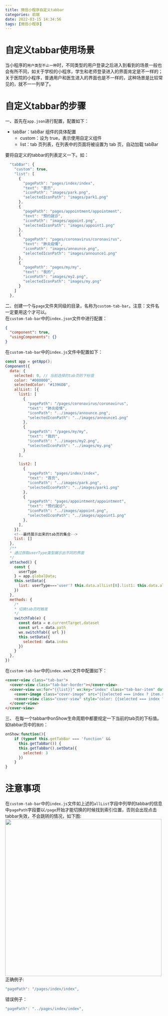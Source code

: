 ```yaml
---
title: 微信小程序自定义tabbar
categories: 前端
date: 2022-03-15 14:34:56
tags: [微信小程序]
---
```

<script type="text/javascript" src="/js/bai.js"></script>

# 自定义tabbar使用场景
当小程序的`用户类型不止一种`时，不同类型的用户登录之后进入到看到的场景一般也会有所不同，如关于学校的小程序，学生和老师登录进入的界面肯定是不一样的；关于医院的小程序，普通用户和医生进入的界面也是不一样的，这种场景是比较常见的，就不一一列举了。
<!-- more -->
# 自定义tabbar的步骤
一、首先在`app.json`进行配置，配置如下：
- tabBar：tabBar 组件的具体配置
    - custom：设为 true，表示使用自定义组件
    - list：tab 页列表，在列表中的页面将被设置为 tab 页，自动加载 tabBar

要将自定义的tabbar的列表定义一下。如：  
```js
  "tabBar": {
    "custom": true,
    "list": [
      {
        "pagePath": "pages/index/index",
        "text": "首页",
        "iconPath": "images/park.png",
        "selectedIconPath": "images/park1.png"
      },
      {
        "pagePath": "pages/appointment/appointment",
        "text": "预约就诊",
        "iconPath": "images/appoint.png",
        "selectedIconPath": "images/appoint1.png"
      },
      {
        "pagePath": "pages/coronavirus/coronavirus",
        "text": "肺炎疫情",
        "iconPath": "images/announce.png",
        "selectedIconPath": "images/announce1.png"
      },
      {
        "pagePath": "pages/my/my",
        "text": "我的",
        "iconPath": "images/my2.png",
        "selectedIconPath": "images/my.png"
      }
    ]
  },
```


二、创建一个与`page`文件夹同级的目录，名称为`custom-tab-bar`。注意：文件名一定要用这个才可以。  
在`custom-tab-bar`中的`index.json`文件中进行配置：   
```json
{
  "component": true,
  "usingComponents": {}
}
```
在`custom-tab-bar`中的`index.js`文件中配置如下：
```js
const app = getApp();
Component({
  data: {
    selected: 0, // 当前选择的tab页的下标值
    color: "#000000",
    selectedColor: "#1396DB",
    allList: [{
      list1: [
        {
          "pagePath": "/pages/coronavirus/coronavirus",
          "text": "肺炎疫情",
          "iconPath": "../images/announce.png",
          "selectedIconPath": "../images/announce1.png"
        },
        {
          "pagePath": "/pages/my/my",
          "text": "我的",
          "iconPath": "../images/my2.png",
          "selectedIconPath": "../images/my.png"
        }
      ],

      list2: [
        {
          "pagePath": "pages/index/index",
          "text": "首页",
          "iconPath": "../images/park.png",
          "selectedIconPath": "../images/park1.png"
        },
        {
          "pagePath": "pages/appointment/appointment",
          "text": "预约就诊",
          "iconPath": "../images/appoint.png",
          "selectedIconPath": "../images/appoint1.png"
        },
      ],
    }],
    <!--最终展示出来的tab页的集合-->
    list: []
  },
  /**
  * 通过获取userType类型展示出不同的界面
  */
  attached() {
    const {
      userType
    } = app.globalData;
    this.setData({
      list: userType==='user'? this.data.allList[0].list1: this.data.allList[0].list2
    })
  },
  methods: {
    /*
    * 切换tab页时触发
    */
    switchTab(e) {
      const data = e.currentTarget.dataset
      const url = data.path
      wx.switchTab({ url })
      this.setData({
        selected: data.index
      })
    }
  },
})
```
在`custom-tab-bar`中的`index.wxml`文件中配置如下：
```html
<cover-view class="tab-bar">
  <cover-view class="tab-bar-border"></cover-view>
  <cover-view wx:for="{{list}}" wx:key="index" class="tab-bar-item" data-path="{{item.pagePath}}" data-index="{{index}}" bindtap="switchTab">
    <cover-image class="cover-image" src="{{selected === index ? item.selectedIconPath : item.iconPath}}"></cover-image>
    <cover-view class="cover-view" style="color: {{selected === index ? selectedColor : color}}">{{item.text}}</cover-view>
  </cover-view>
</cover-view>
```

三、 在每一个tabbar中onShow生命周期中都要规定一下当前的tab页的下标值。如tabbar页中的`我的`：  
```js
onShow:function(){
    if (typeof this.getTabBar === 'function' &&
      this.getTabBar()) {
      this.getTabBar().setData({
        selected: 3
      })
    }
}
```


# 注意事项
在`custom-tab-bar`中的`index.js`文件如上述的`allList`字段中列举的tabbar的信息中`pagePath`字段要以`/page`开始才能切换的时候找到索引位置，否则会出现点击tabbar失效，不会跳转的情况，如下图:
<img src='0.png' height='500'/>
正确例子:  
```js
"pagePath": "/pages/index/index",
```
错误例子：
```js
"pagePath": "../pages/index/index",
```